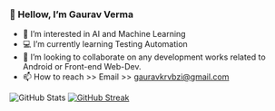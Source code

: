 ### 👋 Hellow, I’m Gaurav Verma
- 📗 I’m interested in AI and Machine Learning 
- 💻 I’m currently learning Testing Automation
- 💞️ I’m looking to collaborate on any development works related to Android or Front-end Web-Dev.
- 📫 How to reach >> Email >> gauravkrvbzi@gmail.com

![GitHub Stats](https://github-readme-stats.vercel.app/api?username=gauravkrv&theme=radical) 
[![GitHub Streak](https://github-readme-streak-stats.herokuapp.com/?user=Gauravkrv&theme=radical)](https://git.io/streak-stats)

<!---
GauravKrv/GauravKrv is a ✨ special ✨ repository because its `README.md` (this file) appears on your GitHub profile.
You can click the Preview link to take a look at your changes.
--->
